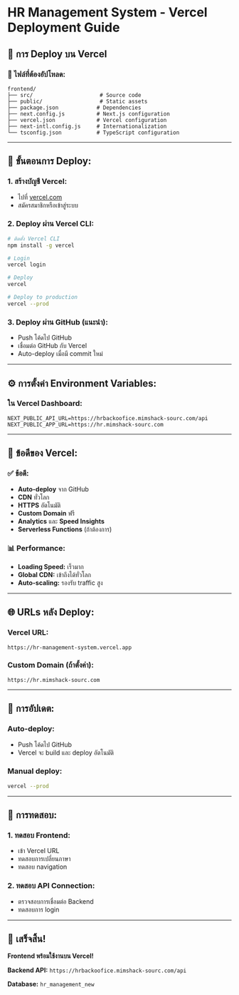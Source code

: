 # HR Management System - Vercel Deployment Guide

## 🚀 **การ Deploy บน Vercel**

### **📁 ไฟล์ที่ต้องอัปโหลด:**
```
frontend/
├── src/                     # Source code
├── public/                  # Static assets
├── package.json            # Dependencies
├── next.config.js          # Next.js configuration
├── vercel.json             # Vercel configuration
├── next-intl.config.js     # Internationalization
└── tsconfig.json           # TypeScript configuration
```

---

## 🔧 **ขั้นตอนการ Deploy:**

### **1. สร้างบัญชี Vercel:**
- ไปที่ [vercel.com](https://vercel.com)
- สมัครสมาชิกหรือเข้าสู่ระบบ

### **2. Deploy ผ่าน Vercel CLI:**
```bash
# ติดตั้ง Vercel CLI
npm install -g vercel

# Login
vercel login

# Deploy
vercel

# Deploy to production
vercel --prod
```

### **3. Deploy ผ่าน GitHub (แนะนำ):**
- Push โค้ดไป GitHub
- เชื่อมต่อ GitHub กับ Vercel
- Auto-deploy เมื่อมี commit ใหม่

---

## ⚙️ **การตั้งค่า Environment Variables:**

### **ใน Vercel Dashboard:**
```
NEXT_PUBLIC_API_URL=https://hrbackoofice.mimshack-sourc.com/api
NEXT_PUBLIC_APP_URL=https://hr.mimshack-sourc.com
```

---

## 🎯 **ข้อดีของ Vercel:**

### **✅ ข้อดี:**
- **Auto-deploy** จาก GitHub
- **CDN** ทั่วโลก
- **HTTPS** อัตโนมัติ
- **Custom Domain** ฟรี
- **Analytics** และ **Speed Insights**
- **Serverless Functions** (ถ้าต้องการ)

### **📊 Performance:**
- **Loading Speed:** เร็วมาก
- **Global CDN:** เข้าถึงได้ทั่วโลก
- **Auto-scaling:** รองรับ traffic สูง

---

## 🌐 **URLs หลัง Deploy:**

### **Vercel URL:**
```
https://hr-management-system.vercel.app
```

### **Custom Domain (ถ้าตั้งค่า):**
```
https://hr.mimshack-sourc.com
```

---

## 🔄 **การอัปเดต:**

### **Auto-deploy:**
- Push โค้ดไป GitHub
- Vercel จะ build และ deploy อัตโนมัติ

### **Manual deploy:**
```bash
vercel --prod
```

---

## 📱 **การทดสอบ:**

### **1. ทดสอบ Frontend:**
- เข้า Vercel URL
- ทดสอบการเปลี่ยนภาษา
- ทดสอบ navigation

### **2. ทดสอบ API Connection:**
- ตรวจสอบการเชื่อมต่อ Backend
- ทดสอบการ login

---

## 🎉 **เสร็จสิ้น!**

**Frontend พร้อมใช้งานบน Vercel!**

**Backend API:** `https://hrbackoofice.mimshack-sourc.com/api`

**Database:** `hr_management_new`
